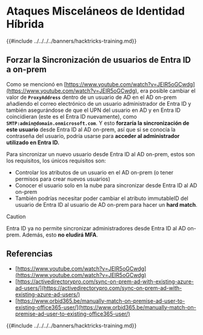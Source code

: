 # Ataques Misceláneos de Identidad Híbrida

{{#include ../../../../banners/hacktricks-training.md}}


## Forzar la Sincronización de usuarios de Entra ID a on-prem

Como se mencionó en [https://www.youtube.com/watch?v=JEIR5oGCwdg](https://www.youtube.com/watch?v=JEIR5oGCwdg), era posible cambiar el valor de **`ProxyAddress`** dentro de un usuario de AD en el AD on-prem añadiendo el correo electrónico de un usuario administrador de Entra ID y también asegurándose de que el UPN del usuario en AD y en Entra ID coincidieran (este es el Entra ID nuevamente), como **`SMTP:admin@domain.onmicrosoft.com`**. Y esto **forzaría la sincronización de este usuario** desde Entra ID al AD on-prem, así que si se conocía la contraseña del usuario, podría usarse para **acceder al administrador utilizado en Entra ID.**

Para sincronizar un nuevo usuario desde Entra ID al AD on-prem, estos son los requisitos, los únicos requisitos son:

- Controlar los atributos de un usuario en el AD on-prem (o tener permisos para crear nuevos usuarios)
- Conocer el usuario solo en la nube para sincronizar desde Entra ID al AD on-prem
- También podrías necesitar poder cambiar el atributo immutableID del usuario de Entra ID al usuario de AD on-prem para hacer un **hard match**.


> [!CAUTION]
> Entra ID ya no permite sincronizar administradores desde Entra ID al AD on-prem.
> Además, esto **no eludirá MFA**.



## Referencias

- [https://www.youtube.com/watch?v=JEIR5oGCwdg](https://www.youtube.com/watch?v=JEIR5oGCwdg)
- [https://activedirectorypro.com/sync-on-prem-ad-with-existing-azure-ad-users/](https://activedirectorypro.com/sync-on-prem-ad-with-existing-azure-ad-users/)
- [https://www.orbid365.be/manually-match-on-premise-ad-user-to-existing-office365-user/](https://www.orbid365.be/manually-match-on-premise-ad-user-to-existing-office365-user/)

{{#include ../../../../banners/hacktricks-training.md}}
